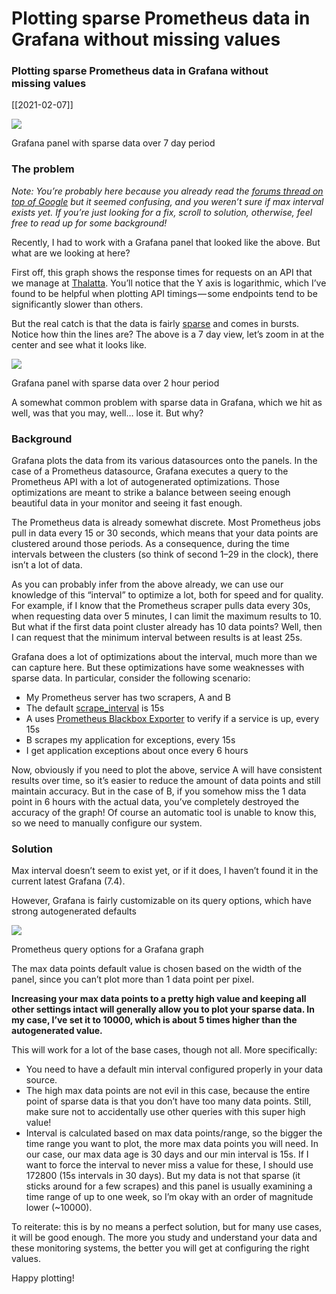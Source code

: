 # Plotting sparse Prometheus data in Grafana without missing values
### Plotting sparse Prometheus data in Grafana without missing values

[[2021-02-07]]

![](https://cdn-images-1.medium.com/max/800/1*m5SK0B1vTdUnYcX_Dtk9wA.png)

Grafana panel with sparse data over 7 day period

### The problem

_Note: You’re probably here because you already read the_ [_forums thread on top of Google_](https://community.grafana.com/t/how-to-always-show-sparse-data-from-prometheus/10409) _but it seemed confusing, and you weren’t sure if max interval exists yet. If you’re just looking for a fix, scroll to solution, otherwise, feel free to read up for some background!_

Recently, I had to work with a Grafana panel that looked like the above. But what are we looking at here?

First off, this graph shows the response times for requests on an API that we manage at [Thalatta](https://thalatta.io/). You’ll notice that the Y axis is logarithmic, which I’ve found to be helpful when plotting API timings — some endpoints tend to be significantly slower than others.

But the real catch is that the data is fairly [sparse](https://en.wikipedia.org/wiki/Sparse_matrix) and comes in bursts. Notice how thin the lines are? The above is a 7 day view, let’s zoom in at the center and see what it looks like.

![](https://cdn-images-1.medium.com/max/800/1*i-rgpGFVgO0_hFfyS3r2fA.png)

Grafana panel with sparse data over 2 hour period

A somewhat common problem with sparse data in Grafana, which we hit as well, was that you may, well… lose it. But why?

### Background

Grafana plots the data from its various datasources onto the panels. In the case of a Prometheus datasource, Grafana executes a query to the Prometheus API with a lot of autogenerated optimizations. Those optimizations are meant to strike a balance between seeing enough beautiful data in your monitor and seeing it fast enough.

The Prometheus data is already somewhat discrete. Most Prometheus jobs pull in data every 15 or 30 seconds, which means that your data points are clustered around those periods. As a consequence, during the time intervals between the clusters (so think of second 1–29 in the clock), there isn’t a lot of data.

As you can probably infer from the above already, we can use our knowledge of this “interval” to optimize a lot, both for speed and for quality. For example, if I know that the Prometheus scraper pulls data every 30s, when requesting data over 5 minutes, I can limit the maximum results to 10. But what if the first data point cluster already has 10 data points? Well, then I can request that the minimum interval between results is at least 25s.

Grafana does a lot of optimizations about the interval, much more than we can capture here. But these optimizations have some weaknesses with sparse data. In particular, consider the following scenario:

-   My Prometheus server has two scrapers, A and B
-   The default [scrape_interval](https://prometheus.io/docs/prometheus/latest/configuration/configuration/) is 15s
-   A uses [Prometheus Blackbox Exporter](https://github.com/prometheus/blackbox_exporter) to verify if a service is up, every 15s
-   B scrapes my application for exceptions, every 15s
-   I get application exceptions about once every 6 hours

Now, obviously if you need to plot the above, service A will have consistent results over time, so it’s easier to reduce the amount of data points and still maintain accuracy. But in the case of B, if you somehow miss the 1 data point in 6 hours with the actual data, you’ve completely destroyed the accuracy of the graph! Of course an automatic tool is unable to know this, so we need to manually configure our system.

### Solution

Max interval doesn’t seem to exist yet, or if it does, I haven’t found it in the current latest Grafana (7.4).

However, Grafana is fairly customizable on its query options, which have strong autogenerated defaults

![](https://cdn-images-1.medium.com/max/800/1*NAXfso_9BIRyDNDNyZKTsA.png)

Prometheus query options for a Grafana graph

The max data points default value is chosen based on the width of the panel, since you can’t plot more than 1 data point per pixel.

**Increasing your max data points to a pretty high value and keeping all other settings intact will generally allow you to plot your sparse data. In my case, I’ve set it to 10000, which is about 5 times higher than the autogenerated value.**

This will work for a lot of the base cases, though not all. More specifically:

-   You need to have a default min interval configured properly in your data source.
-   The high max data points are not evil in this case, because the entire point of sparse data is that you don’t have too many data points. Still, make sure not to accidentally use other queries with this super high value!
-   Interval is calculated based on max data points/range, so the bigger the time range you want to plot, the more max data points you will need. In our case, our max data age is 30 days and our min interval is 15s. If I want to force the interval to never miss a value for these, I should use 172800 (15s intervals in 30 days). But my data is not that sparse (it sticks around for a few scrapes) and this panel is usually examining a time range of up to one week, so I’m okay with an order of magnitude lower (~10000).

To reiterate: this is by no means a perfect solution, but for many use cases, it will be good enough. The more you study and understand your data and these monitoring systems, the better you will get at configuring the right values.

Happy plotting!